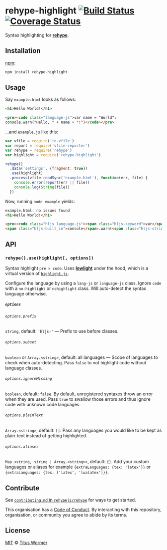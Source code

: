 # rehype-highlight [![Build Status][travis-badge]][travis] [![Coverage Status][codecov-badge]][codecov]

Syntax highlighting for [**rehype**][rehype].

## Installation

[npm][]:

```bash
npm install rehype-highlight
```

## Usage

Say `example.html` looks as follows:

```html
<h1>Hello World!</h1>

<pre><code class="language-js">var name = "World";
console.warn("Hello, " + name + "!")</code></pre>
```

...and `example.js` like this:

```javascript
var vfile = require('to-vfile')
var report = require('vfile-reporter')
var rehype = require('rehype')
var highlight = require('rehype-highlight')

rehype()
  .data('settings', {fragment: true})
  .use(highlight)
  .process(vfile.readSync('example.html'), function(err, file) {
    console.error(report(err || file))
    console.log(String(file))
  })
```

Now, running `node example` yields:

```html
example.html: no issues found
<h1>Hello World!</h1>

<pre><code class="hljs language-js"><span class="hljs-keyword">var</span> name = <span class="hljs-string">"World"</span>;
<span class="hljs-built_in">console</span>.warn(<span class="hljs-string">"Hello, "</span> + name + <span class="hljs-string">"!"</span>)</code></pre>
```

## API

### `rehype().use(highlight[, options])`

Syntax highlight `pre > code`.  Uses [**lowlight**][lowlight] under
the hood, which is a virtual version of [`highlight.js`][highlight-js].

Configure the language by using a `lang-js` or `language-js` class.
Ignore `code` with a `no-highlight` or `nohighlight` class.
Will auto-detect the syntax language otherwise.

##### `options`

###### `options.prefix`

`string`, default: `'hljs-'` — Prefix to use before classes.

###### `options.subset`

`boolean` or `Array.<string>`, default: all languages — Scope of languages to
check when auto-detecting.  Pass `false` to not highlight code without
language classes.

###### `options.ignoreMissing`

`boolean`, default: `false`.  By default, unregistered syntaxes throw an error
when they are used.  Pass `true` to swallow those errors and thus ignore code
with unknown code languages.

###### `options.plainText`

`Array.<string>`, default: `[]`.  Pass any languages you would like to be kept
as plain-text instead of getting highlighted.

###### `options.aliases`

`Map.<string, string | Array.<string>>`, default: `{}`. 
Add your custom languages or aliases for example
`{extraLanguages: {tex: 'latex'}}` or
`{extraLanguages: {tex: ['latex', 'lualatex']}}`.

## Contribute

See [`contributing.md` in `rehypejs/rehype`][contribute] for ways to get
started.

This organisation has a [Code of Conduct][coc].  By interacting with this
repository, organisation, or community you agree to abide by its terms.

## License

[MIT][license] © [Titus Wormer][author]

<!-- Definitions -->

[travis-badge]: https://img.shields.io/travis/rehypejs/rehype-highlight.svg

[travis]: https://travis-ci.org/rehypejs/rehype-highlight

[codecov-badge]: https://img.shields.io/codecov/c/github/rehypejs/rehype-highlight.svg

[codecov]: https://codecov.io/github/rehypejs/rehype-highlight

[npm]: https://docs.npmjs.com/cli/install

[license]: LICENSE

[author]: http://wooorm.com

[rehype]: https://github.com/rehypejs/rehype

[lowlight]: https://github.com/wooorm/lowlight

[highlight-js]: https://github.com/isagalaev/highlight.js

[contribute]: https://github.com/rehypejs/rehype/blob/master/contributing.md

[coc]: https://github.com/rehypejs/rehype/blob/master/code-of-conduct.md
